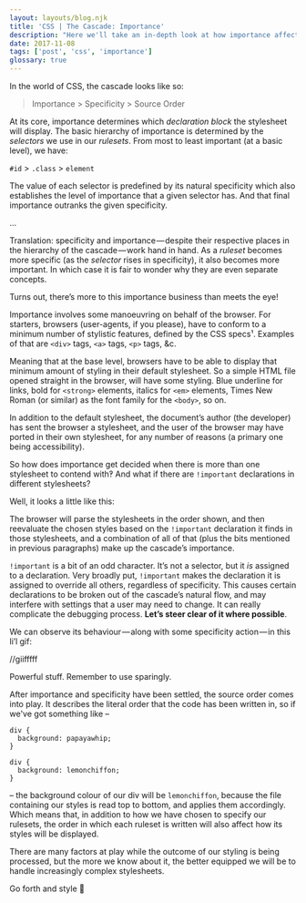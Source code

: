 ```yaml
---
layout: layouts/blog.njk
title: 'CSS | The Cascade: Importance'
description: "Here we'll take an in-depth look at how importance affects our stylesheets"
date: 2017-11-08
tags: ['post', 'css', 'importance']
glossary: true
---
```

<span id="top"></span>
In the world of CSS, the cascade looks like so:
>Importance > Specificity > Source Order

At its core, importance determines which _declaration block_ the stylesheet will display. The basic hierarchy of importance is determined by the _selectors_ we use in our _rulesets_. From most to least important (at a basic level), we have:

`#id` > `.class` > `element`

The value of each selector is predefined by its natural specificity which also establishes the level of importance that a given selector has. And that final importance outranks the given specificity.

...

Translation: specificity and importance — despite their respective places in the hierarchy of the cascade — work hand in hand. As a _ruleset_ becomes more specific (as the _selector_ rises in specificity), it also becomes more important. In which case it is fair to wonder why they are even separate concepts.

Turns out, there’s more to this importance business than meets the eye!

Importance involves some manoeuvring on behalf of the browser. For starters, browsers (user-agents, if you please), have to conform to a minimum number of stylistic features, defined by the CSS specs¹. Examples of that are `<div>` tags, `<a>` tags, `<p>` tags, &c.

Meaning that at the base level, browsers have to be able to display that minimum amount of styling in their default stylesheet. So a simple HTML file opened straight in the browser, will have some styling. Blue underline for links, bold for `<strong>` elements, italics for `<em>` elements, Times New Roman (or similar) as the font family for the `<body>`, so on.

In addition to the default stylesheet, the document’s author (the developer) has sent the browser a stylesheet, and the user of the browser may have ported in their own stylesheet, for any number of reasons (a primary one being accessibility).

So how does importance get decided when there is more than one stylesheet to contend with‽ And what if there are `!important` declarations in different stylesheets?

Well, it looks a little like this:

<script src="https://gist.github.com/gvonkoss/a2deddd54b303aa344fd93305330eaef.js"></script>

The browser will parse the stylesheets in the order shown, and then reevaluate the chosen styles based on the `!important` declaration it finds in those stylesheets, and a combination of all of that (plus the bits mentioned in previous paragraphs) make up the cascade’s importance.

`!important` is a bit of an odd character. It’s not a selector, but it _is_ assigned to a declaration. Very broadly put, `!important` makes the declaration it is assigned to override all others, regardless of specificity. This causes certain declarations to be broken out of the cascade’s natural flow, and may interfere with settings that a user may need to change. It can really complicate the debugging process. **Let’s steer clear of it where possible**.

We can observe its behaviour — along with some specificity action — in this li’l gif:

//giifffff

Powerful stuff. Remember to use sparingly.

After importance and specificity have been settled, the source order comes into play. It describes the literal order that the code has been written in, so if we've got something like –

```
div {
  background: papayawhip;
}
```
```
div {
  background: lemonchiffon;
}
```

– the background colour of our div will be `lemonchiffon`, because the file containing our styles is read top to bottom, and applies them accordingly. Which means that, in addition to how we have chosen to specify our rulesets, the order in which each ruleset is written will also affect how its styles will be displayed.

There are many factors at play while the outcome of our styling is being processed, but the more we know about it, the better equipped we will be to handle increasingly complex stylesheets.

Go forth and style 💪